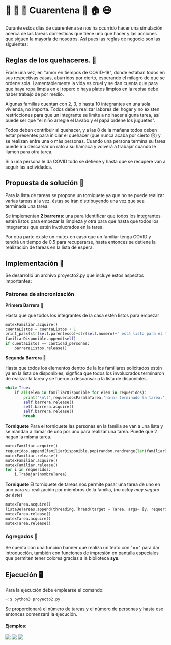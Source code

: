 # 🧹 🧻 🧽 Cuarentena 🦠 🏠 😷

Durante estos días de cuarentena se nos ha ocurrido hacer una simulación acerca de las tareas domésticas que tiene uno que hacer y las acciones que siguen la mayoría de nosotros. Así pues las reglas de negocio son las siguientes:

## Reglas de los quehaceres. 🤯

Érase una vez, en "amor en tiempos de COVID-19", donde estaban todos en sus respectivas casas, aburridos por cierto, esperando el milagro de que se ordene sola. Lamentablemente la vida es cruel y se dan cuenta que para que haya ropa limpia en el ropero o haya platos limpios en la repisa debe haber trabajo de por medio. 

Algunas familias cuentan con 2, 3, o hasta 10 integrantes en una sola vivienda, no importa. Todos deben realizar labores del hogar y no existen restricciones para que un integrante se limite a no hacer alguna tarea, así puede ser que "el niño arregle el lavabo y el papá ordene los juguetes".

Todos deben contribuir al quehacer, y a las 8 de la mañana todos deben estar presentes para iniciar el quehacer (que nunca acaba por cierto 😢) y se realizan entre una o más personas. Cuando una persona termina su tarea puede ir a descarsar un rato a su hamaca y volverá a trabajar cuando le llamen para otra tarea.


Si a una persona le da COVID todo se detiene y hasta que se recupere van a seguir las actividades. 

## Propuesta de solución 🤔

Para la lista de tareas se propone un torniquete ya que no se puede realizar varias tareas a la vez, éstas se irán distribuyendo una vez que sea terminada una tarea. 

Se implementan **2 barreras**: una para identificar que todos los integrantes estén listos para empezar la limpieza y otra para que hasta que todos los integrantes que estén involucrados en la tarea.

Por otra parte existe un mutex en caso que un familiar tenga COVID y tendrá un tiempo de 0.5 para recuperarse, hasta entonces se detiene la realización de tareas en la lista de espera.

## Implementación 🤩
Se desarrolló un archivo proyecto2.py que incluye estos aspectos importantes:

### Patrones de sincronización

**Primera Barrera** 🧱

Hasta que que todos los integrantes de la casa estén listos para empezar

```python
mutexFamiliar.acquire()
cuentaListos = cuentaListos + 1
print_pass(str(self.parentesco)+str(self.numero)+' está listo para el trabajo')
familiarDisponible.append(self)
if cuentaListos == cantidad_personas:
	barreraListos.release()
```

**Segunda Barrera** 🧱

Hasta que todos los elementos dentro de la los familiares solicitados estén ya en la lista de disponibles, signfica que todos los involucrados terminaron de realizar la tarea y se fueron a descansar a la lista de disponibles.

```python
while True:
	if all(elem in familiarDisponible for elem in requeridos):
		print('\n\t',requeridosParalaTarea,'ha(n) terminado la tarea:',nombreTarea,'\n')
		self.barrera.release()
		self.barrera.acquire()
		self.barrera.release()
		break

```
**Torniquete** 
Para el torniquete las personas en la familia se van a una lista y se mandan a llamar de uno por uno para realizar una tarea. Puede que 2 hagan la misma tarea.

```python
mutexFamiliar.acquire()
requeridos.append(familiarDisponible.pop(random.randrange(len(familiarDisponible))))
mutexFamiliar.release()
mutexFamiliar.acquire()
mutexFamiliar.release()
for i in requeridos:
	i.Trabajar(nombreTarea)
```
**Torniquete**
El torniquete de tareas nos permite pasar una tarea de uno en uno para su realización por miembros de la familia, (*no estoy muy seguro de éste*)

```python
mutexTarea.acquire()          
listaDeTareas.append(threading.Thread(target = Tarea, args= [y, requeridosParalaTarea,nombreTarea]).start())
mutexTarea.release()
mutexTarea.acquire()
mutexTarea.release()
```

### Agregados 👀
Se cuenta con una función banner que realiza un texto con "==" para dar introducción, también con funciones de impresión en pantalla especiales que permiten tener colores gracias a la biblioteca **sys**. 

## Ejecución 🖥
Para la ejecución debe emplearse el comando:

```python
~:$ python3 proyecto2.py
```
Se proporcionará el número de tareas y el número de personas y hasta ese entonces comenzará la ejecución.

#### Ejemplos:

![](screen1.png)
![](screen2.png)
![](screen3.png)